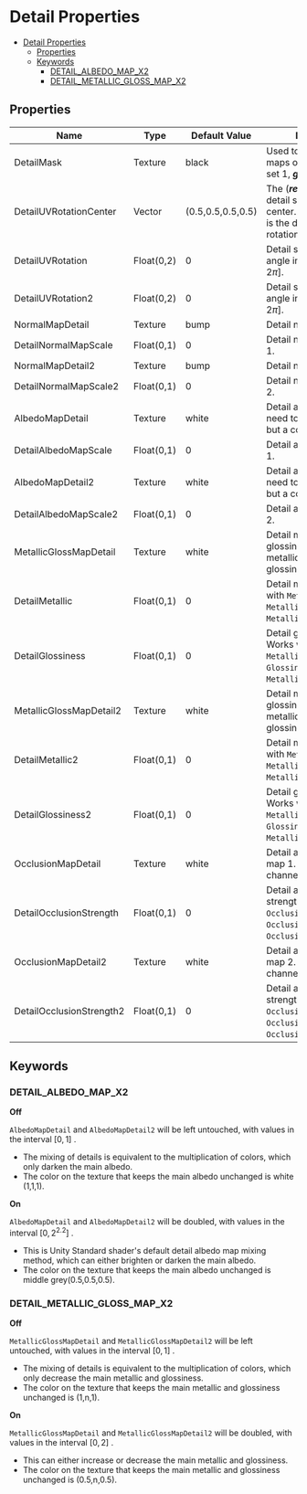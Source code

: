 # Detail Properties

- [Detail Properties](#detail-properties)
  - [Properties](#properties)
  - [Keywords](#keywords)
    - [DETAIL\_ALBEDO\_MAP\_X2](#detail_albedo_map_x2)
    - [DETAIL\_METALLIC\_GLOSS\_MAP\_X2](#detail_metallic_gloss_map_x2)

## Properties
| Name                     | Type       | Default Value     | Description                                                                                                                                |
| ------------------------ | ---------- | ----------------- | ------------------------------------------------------------------------------------------------------------------------------------------ |
| DetailMask               | Texture    | black             | Used to mask the detail maps on its ***red***: detail set 1, ***green***: detail set 2.                                                    |
| DetailUVRotationCenter   | Vector     | (0.5,0.5,0.5,0.5) | The (***red***, ***green***) is the detail set 1 UV rotation center. The (***blue***, ***alpha***) is the detail set 2 UV rotation center. |
| DetailUVRotation         | Float(0,2) | 0                 | Detail set 1 UV rotation angle in radians, $n\pi$ in $[0, 2\pi]$.                                                                          |
| DetailUVRotation2        | Float(0,2) | 0                 | Detail set 2 UV rotation angle in radians, $n\pi$ in $[0, 2\pi]$.                                                                          |
| NormalMapDetail          | Texture    | bump              | Detail normal map 1.                                                                                                                       |
| DetailNormalMapScale     | Float(0,1) | 0                 | Detail normal map scale 1.                                                                                                                 |
| NormalMapDetail2         | Texture    | bump              | Detail normal map 2.                                                                                                                       |
| DetailNormalMapScale2    | Float(0,1) | 0                 | Detail normal map scale 2.                                                                                                                 |
| AlbedoMapDetail          | Texture    | white             | Detail albedo map 1, no need to be a greyscale but a color texture.                                                                        |
| DetailAlbedoMapScale     | Float(0,1) | 0                 | Detail albedo map scale 1.                                                                                                                 |
| AlbedoMapDetail2         | Texture    | white             | Detail albedo map 2, no need to be a greyscale but a color texture.                                                                        |
| DetailAlbedoMapScale2    | Float(0,1) | 0                 | Detail albedo map scale 2.                                                                                                                 |
| MetallicGlossMapDetail   | Texture    | white             | Detail metallic and glossiness map 1, metallic - ***blue***, glossiness - ***red***.                                                       |
| DetailMetallic           | Float(0,1) | 0                 | Detail metallic 1. Works with `MetallicGlossMap`, `Metallic`, `MetallicGlossMapDetail`.                                                    |
| DetailGlossiness         | Float(0,1) | 0                 | Detail glossiness 1. Works with `MetallicGlossMap`, `Glossiness`, `MetallicGlossMapDetail`.                                                |
| MetallicGlossMapDetail2  | Texture    | white             | Detail metallic and glossiness map 2, metallic - ***blue***, glossiness - ***red***.                                                       |
| DetailMetallic2          | Float(0,1) | 0                 | Detail metallic 2. Works with `MetallicGlossMap`, `Metallic`, `MetallicGlossMapDetail2`.                                                   |
| DetailGlossiness2        | Float(0,1) | 0                 | Detail glossiness 2. Works with `MetallicGlossMap`, `Glossiness`, `MetallicGlossMapDetail2`.                                               |
| OcclusionMapDetail       | Texture    | white             | Detail ambient occlusion map 1. The ***green*** channel is used.                                                                           |
| DetailOcclusionStrength  | Float(0,1) | 0                 | Detail ambient occlusion strength 1. Works with `OcclusionMap`, `OcclusionStrength`, `OcclusionMapDetail`.                                 |
| OcclusionMapDetail2      | Texture    | white             | Detail ambient occlusion map 2. The ***green*** channel is used.                                                                           |
| DetailOcclusionStrength2 | Float(0,1) | 0                 | Detail ambient occlusion strength 2. Works with `OcclusionMap`, `OcclusionStrength`, `OcclusionMapDetail2`.                                |

## Keywords

### DETAIL_ALBEDO_MAP_X2
**Off**

`AlbedoMapDetail` and `AlbedoMapDetail2` will be left untouched, with values in the interval $[0, 1]$ .
- The mixing of details is equivalent to the multiplication of colors, which only darken the main albedo.
- The color on the texture that keeps the main albedo unchanged is white (1,1,1).

**On**

`AlbedoMapDetail` and `AlbedoMapDetail2` will be doubled, with values in the interval $[0, 2^{2.2}]$ .  
- This is Unity Standard shader's default detail albedo map mixing method, which can either brighten or darken the main albedo.
- The color on the texture that keeps the main albedo unchanged is middle grey(0.5,0.5,0.5).

### DETAIL_METALLIC_GLOSS_MAP_X2
**Off**

`MetallicGlossMapDetail` and `MetallicGlossMapDetail2` will be left untouched, with values in the interval $[0, 1]$ .
- The mixing of details is equivalent to the multiplication of colors, which only decrease the main metallic and glossiness.
- The color on the texture that keeps the main metallic and glossiness unchanged is (1,n,1).

**On**

`MetallicGlossMapDetail` and `MetallicGlossMapDetail2` will be doubled, with values in the interval $[0, 2]$ .  
- This can either increase or decrease the main metallic and glossiness.
- The color on the texture that keeps the main metallic and glossiness unchanged is (0.5,n,0.5).
